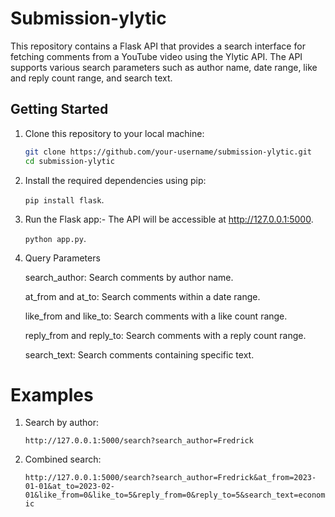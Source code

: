 # Submission-ylytic

This repository contains a Flask API that provides a search interface for fetching comments from a YouTube video using the Ylytic API. The API supports various search parameters such as author name, date range, like and reply count range, and search text.

## Getting Started

1. Clone this repository to your local machine:

   ```bash
   git clone https://github.com/your-username/submission-ylytic.git
   cd submission-ylytic

2. Install the required dependencies using pip:

    ``` pip install flask ```.

3. Run the Flask app:- The API will be accessible at http://127.0.0.1:5000.

    ```python app.py```.

4. Query Parameters
   
    search_author: Search comments by author name.

    at_from and at_to: Search comments within a date range.

    like_from and like_to: Search comments with a like count range.

    reply_from and reply_to: Search comments with a reply count range.

    search_text: Search comments containing specific text.

# Examples

1. Search by author: 

    ```http://127.0.0.1:5000/search?search_author=Fredrick```

2. Combined search:

    ```http://127.0.0.1:5000/search?search_author=Fredrick&at_from=2023-01-01&at_to=2023-02-01&like_from=0&like_to=5&reply_from=0&reply_to=5&search_text=economic```
